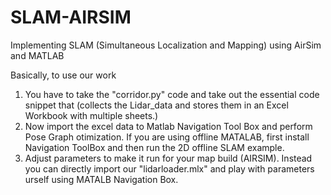 # SLAM-AIRSIM
Implementing SLAM (Simultaneous Localization and Mapping) using AirSim and MATLAB 


Basically, to use our work

1. You have to take the "corridor.py" code and take out the essential code snippet that (collects the Lidar_data and stores them in an Excel Workbook with multiple sheets.)
2. Now import the excel data to Matlab Navigation Tool Box and perform Pose Graph otimization.
If you are using offline MATALAB, first install Navigation ToolBox and then run the 2D offline SLAM example.
3. Adjust parameters to make it run for your map build (AIRSIM). Instead you can directly import our "lidarloader.mlx" and play with parameters urself using MATALB Navigation Box.
